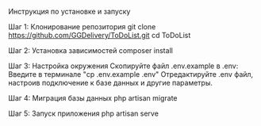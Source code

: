 Инструкция по установке и запуску

Шаг 1: Клонирование репозитория
git clone https://github.com/GGDelivery/ToDoList.git
cd ToDoList

Шаг 2: Установка зависимостей
composer install

Шаг 3: Настройка окружения
Скопируйте файл .env.example в .env:
Введите в терминале "cp .env.example .env"
Отредактируйте .env файл, настроив подключение к базе данных и другие параметры.

Шаг 4: Миграция базы данных
php artisan migrate

Шаг 5: Запуск приложения
php artisan serve
